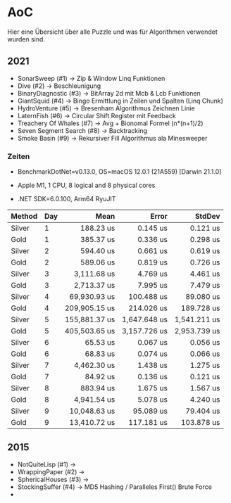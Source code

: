 # AoC

Hier eine Übersicht über alle Puzzle und was für Algorithmen verwendet wurden sind.

## 2021 

* SonarSweep (#1) -> Zip & Window Linq Funktionen
* Dive (#2) -> Beschleunigung 
* BinaryDiagnostic (#3) -> BitArray 2d mit Mcb & Lcb Funktionen
* GiantSquid (#4) -> Bingo Ermittlung in Zeilen und Spalten (Linq Chunk)
* HydroVenture (#5) -> Bresenham Algorithmus Zeichnen Linie
* LaternFish (#6) -> Circular Shift Register mit Feedback
* Treachery Of Whales (#7) -> Avg + Bionomal Formel (n*(n+1)/2)
* Seven Segment Search (#8) -> Backtracking 
* Smoke Basin (#9) -> Rekursiver Fill Algorithmus ala Minesweeper 

### Zeiten

* BenchmarkDotNet=v0.13.0, OS=macOS 12.0.1 (21A559) [Darwin 21.1.0]

* Apple M1, 1 CPU, 8 logical and 8 physical cores

* .NET SDK=6.0.100, Arm64 RyuJIT

| Method | Day |          Mean |        Error |       StdDev |
|------- |---- |--------------:|-------------:|-------------:|
| Silver |   1 |     188.23 us |     0.145 us |     0.121 us |
|   Gold |   1 |     385.37 us |     0.336 us |     0.298 us |
| Silver |   2 |     594.40 us |     0.661 us |     0.619 us |
|   Gold |   2 |     589.06 us |     0.819 us |     0.726 us |
| Silver |   3 |   3,111.68 us |     4.769 us |     4.461 us |
|   Gold |   3 |   2,713.37 us |     7.995 us |     7.479 us |
| Silver |   4 |  69,930.93 us |   100.488 us |    89.080 us |
|   Gold |   4 | 209,905.15 us |   214.026 us |   189.728 us |
| Silver |   5 | 155,881.37 us | 1,647.648 us | 1,541.211 us |
|   Gold |   5 | 405,503.65 us | 3,157.726 us | 2,953.739 us |
| Silver |   6 |      65.53 us |     0.067 us |     0.056 us |
|   Gold |   6 |      68.83 us |     0.074 us |     0.066 us |
| Silver |   7 |   4,462.30 us |     1.438 us |     1.275 us |
|   Gold |   7 |      84.92 us |     0.136 us |     0.121 us |
| Silver |   8 |     883.94 us |     1.675 us |     1.567 us |
|   Gold |   8 |   4,941.54 us |     5.078 us |     4.240 us |
| Silver |   9 |  10,048.63 us |    95.089 us |    79.404 us |
|   Gold |   9 |  13,410.72 us |   117.181 us |   103.878 us |
## 2015 

* NotQuiteLisp (#1) ->
* WrappingPaper (#2) -> 
* SphericalHouses (#3) ->
* StockingSuffer (#4) -> MD5 Hashing / Paralleles First()  Brute Force 
* 